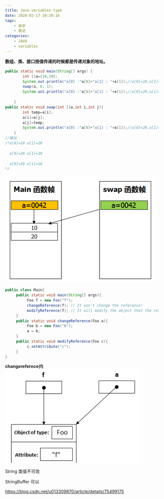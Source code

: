 ```yaml
---
title: Java-variables-type
date: 2020-02-17 10:20:16
tags:
    - 自学
    - 笔记
categories: 
    - JAVA
    - variables
---
```

**数组、类、接口按值传递的时候都是传递对象的地址。**
```JAVA
public static void main(String[] args) {    
        int []a={10,20};
        System.out.println("a[0] :"a[0]+"a[1] : "+a[1]);//a[0]=10,a[1]=20;      
        swap(a, 0, 1);
        System.out.println("a[0] :"a[0]+"a[1] : "+a[1]);//a[0]=20,a[1]=10;  

    }
public static void swap(int []a,int i,int j){
        int temp=a[i];
        a[i]=a[j];
        a[j]=temp;
        System.out.println("a[0] :"a[0]+"a[1] : "+a[1]);//a[0]=20,a[1]=10;
    }
//输出
/*a[0]=10 a[1]=20

  a[0]=20 a[1]=10

  a[0]=20 a[1]=10   
*/
```


![](Java-variables-type/1.png)

```JAVA
public class Main{
     public static void main(String[] args){
          Foo f = new Foo("f");
          changeReference(f); // It won't change the reference!
          modifyReference(f); // It will modify the object that the reference variable "f" refers to!
     }
     public static void changeReference(Foo a){
          Foo b = new Foo("b");
          a = b;
     }
     public static void modifyReference(Foo c){
          c.setAttribute("c");
     }
}
```
**changerefernce(f)**
![](Java-variables-type/2.png)

String 类值不可改

StringBuffer 可以

https://blog.csdn.net/u013309870/article/details/75499175

